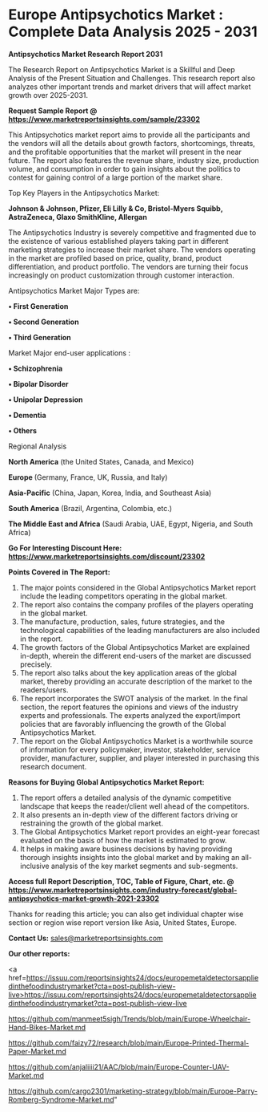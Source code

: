 # Europe Antipsychotics Market : Complete Data Analysis 2025 - 2031

<strong>Antipsychotics Market Research Report 2031</strong>

The Research Report on Antipsychotics Market is a Skillful and Deep Analysis of the Present Situation and Challenges. This research report also analyzes other important trends and market drivers that will affect market growth over 2025-2031.

<strong>Request Sample Report @ <a href=https://www.marketreportsinsights.com/sample/23302>https://www.marketreportsinsights.com/sample/23302</a></strong>

This Antipsychotics market report aims to provide all the participants and the vendors will all the details about growth factors, shortcomings, threats, and the profitable opportunities that the market will present in the near future. The report also features the revenue share, industry size, production volume, and consumption in order to gain insights about the politics to contest for gaining control of a large portion of the market share.

Top Key Players in the Antipsychotics Market:

<strong>Johnson & Johnson, Pfizer, Eli Lilly & Co, Bristol-Myers Squibb, AstraZeneca, Glaxo SmithKline, Allergan</strong>

The Antipsychotics Industry is severely competitive and fragmented due to the existence of various established players taking part in different marketing strategies to increase their market share. The vendors operating in the market are profiled based on price, quality, brand, product differentiation, and product portfolio. The vendors are turning their focus increasingly on product customization through customer interaction.

Antipsychotics Market Major Types are:

<strong>• First Generation

• Second Generation

• Third Generation</strong>

Market Major end-user applications :

<strong>• Schizophrenia

• Bipolar Disorder

• Unipolar Depression

• Dementia

• Others</strong>

Regional Analysis

</u><strong><b>North America</b></strong> (the United States, Canada, and Mexico)

<strong><b>Europe </b></strong>(Germany, France, UK, Russia, and Italy)

<strong><b>Asia-Pacific</b></strong> (China, Japan, Korea, India, and Southeast Asia)

<strong><b>South America</b></strong> (Brazil, Argentina, Colombia, etc.)

<strong><b>The Middle East and Africa</b></strong> (Saudi Arabia, UAE, Egypt, Nigeria, and South Africa)

<strong>Go For Interesting Discount Here: <a href=https://www.marketreportsinsights.com/discount/23302>https://www.marketreportsinsights.com/discount/23302</a></strong>

<strong>Points Covered in The Report:</strong>
<ol>
  <li>The major points considered in the Global Antipsychotics Market report include the leading competitors operating in the global market.</li>
  <li>The report also contains the company profiles of the players operating in the global market.</li>
  <li>The manufacture, production, sales, future strategies, and the technological capabilities of the leading manufacturers are also included in the report.</li>
  <li>The growth factors of the Global Antipsychotics Market are explained in-depth, wherein the different end-users of the market are discussed precisely.</li>
  <li>The report also talks about the key application areas of the global market, thereby providing an accurate description of the market to the readers/users.</li>
  <li>The report incorporates the SWOT analysis of the market. In the final section, the report features the opinions and views of the industry experts and professionals. The experts analyzed the export/import policies that are favorably influencing the growth of the Global Antipsychotics Market.</li>
  <li>The report on the Global Antipsychotics Market is a worthwhile source of information for every policymaker, investor, stakeholder, service provider, manufacturer, supplier, and player interested in purchasing this research document.</li>
</ol>
<strong>Reasons for Buying Global Antipsychotics Market Report:</strong>

<ol>
  <li>The report offers a detailed analysis of the dynamic competitive landscape that keeps the reader/client well ahead of the competitors.</li>
  <li>It also presents an in-depth view of the different factors driving or restraining the growth of the global market.</li>
  <li>The Global Antipsychotics Market report provides an eight-year forecast evaluated on the basis of how the market is estimated to grow.</li>
  <li>It helps in making aware business decisions by having providing thorough insights insights into the global market and by making an all-inclusive analysis of the key market segments and sub-segments.</li>
</ol>
<strong>Access full Report Description, TOC, Table of Figure, Chart, etc. @ <a href=https://www.marketreportsinsights.com/industry-forecast/global-antipsychotics-market-growth-2021-23302>https://www.marketreportsinsights.com/industry-forecast/global-antipsychotics-market-growth-2021-23302</a></strong>


Thanks for reading this article; you can also get individual chapter wise section or region wise report version like Asia, United States, Europe.

<strong>Contact Us:</strong>
sales@marketreportsinsights.com

<strong>Our other reports:</strong>

<a href=https://issuu.com/reportsinsights24/docs/europemetaldetectorsappliedinthefoodindustrymarket?cta=post-publish-view-live>https://issuu.com/reportsinsights24/docs/europemetaldetectorsappliedinthefoodindustrymarket?cta=post-publish-view-live</a>

<a href=https://github.com/manmeet5sigh/Trends/blob/main/Europe-Wheelchair-Hand-Bikes-Market.md>https://github.com/manmeet5sigh/Trends/blob/main/Europe-Wheelchair-Hand-Bikes-Market.md</a>

<a href=https://github.com/faizy72/research/blob/main/Europe-Printed-Thermal-Paper-Market.md>https://github.com/faizy72/research/blob/main/Europe-Printed-Thermal-Paper-Market.md</a>

<a href=https://github.com/anjaliiii21/AAC/blob/main/Europe-Counter-UAV-Market.md>https://github.com/anjaliiii21/AAC/blob/main/Europe-Counter-UAV-Market.md</a>

<a href=https://github.com/cargo2301/marketing-strategy/blob/main/Europe-Parry-Romberg-Syndrome-Market.md>https://github.com/cargo2301/marketing-strategy/blob/main/Europe-Parry-Romberg-Syndrome-Market.md</a>"

